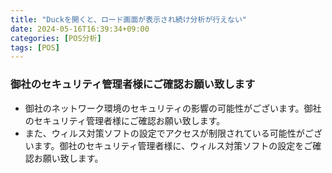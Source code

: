 ```yaml
---
title: "Duckを開くと、ロード画面が表示され続け分析が行えない"
date: 2024-05-16T16:39:34+09:00
categories: [POS分析]
tags: [POS]
---
```


### 御社のセキュリティ管理者様にご確認お願い致します

* 御社のネットワーク環境のセキュリティの影響の可能性がございます。御社のセキュリティ管理者様にご確認お願い致します。
* また、ウィルス対策ソフトの設定でアクセスが制限されている可能性がございます。御社のセキュリティ管理者様に、ウィルス対策ソフトの設定をご確認お願い致します。
